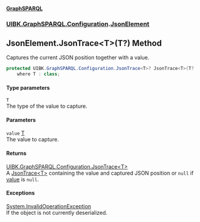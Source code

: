 #### [GraphSPARQL](./index.md 'index')
### [UIBK.GraphSPARQL.Configuration](./UIBK-GraphSPARQL-Configuration.md 'UIBK.GraphSPARQL.Configuration').[JsonElement](./UIBK-GraphSPARQL-Configuration-JsonElement.md 'UIBK.GraphSPARQL.Configuration.JsonElement')
## JsonElement.JsonTrace&lt;T&gt;(T?) Method
Captures the current JSON position together with a value.  
```csharp
protected UIBK.GraphSPARQL.Configuration.JsonTrace<T>? JsonTrace<T>(T? value)
    where T : class;
```
#### Type parameters
<a name='UIBK-GraphSPARQL-Configuration-JsonElement-JsonTrace-T-(T-)-T'></a>
`T`  
The type of the value to capture.  
  
#### Parameters
<a name='UIBK-GraphSPARQL-Configuration-JsonElement-JsonTrace-T-(T-)-value'></a>
`value` [T](#UIBK-GraphSPARQL-Configuration-JsonElement-JsonTrace-T-(T-)-T 'UIBK.GraphSPARQL.Configuration.JsonElement.JsonTrace&lt;T&gt;(T?).T')  
The value to capture.  
  
#### Returns
[UIBK.GraphSPARQL.Configuration.JsonTrace&lt;](./UIBK-GraphSPARQL-Configuration-JsonTrace-T-.md 'UIBK.GraphSPARQL.Configuration.JsonTrace&lt;T&gt;')[T](#UIBK-GraphSPARQL-Configuration-JsonElement-JsonTrace-T-(T-)-T 'UIBK.GraphSPARQL.Configuration.JsonElement.JsonTrace&lt;T&gt;(T?).T')[&gt;](./UIBK-GraphSPARQL-Configuration-JsonTrace-T-.md 'UIBK.GraphSPARQL.Configuration.JsonTrace&lt;T&gt;')  
A [JsonTrace&lt;T&gt;](./UIBK-GraphSPARQL-Configuration-JsonTrace-T-.md 'UIBK.GraphSPARQL.Configuration.JsonTrace&lt;T&gt;') containing the value and captured JSON position or `null` if [value](#UIBK-GraphSPARQL-Configuration-JsonElement-JsonTrace-T-(T-)-value 'UIBK.GraphSPARQL.Configuration.JsonElement.JsonTrace&lt;T&gt;(T?).value') is `null`.  
#### Exceptions
[System.InvalidOperationException](https://docs.microsoft.com/en-us/dotnet/api/System.InvalidOperationException 'System.InvalidOperationException')  
If the object is not currently deserialized.  
